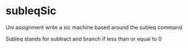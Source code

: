 subleqSic
=========

Uni assignment write a sic machine based around the subleq command

Subleq stands for subtract and branch if less than or equal to 0
